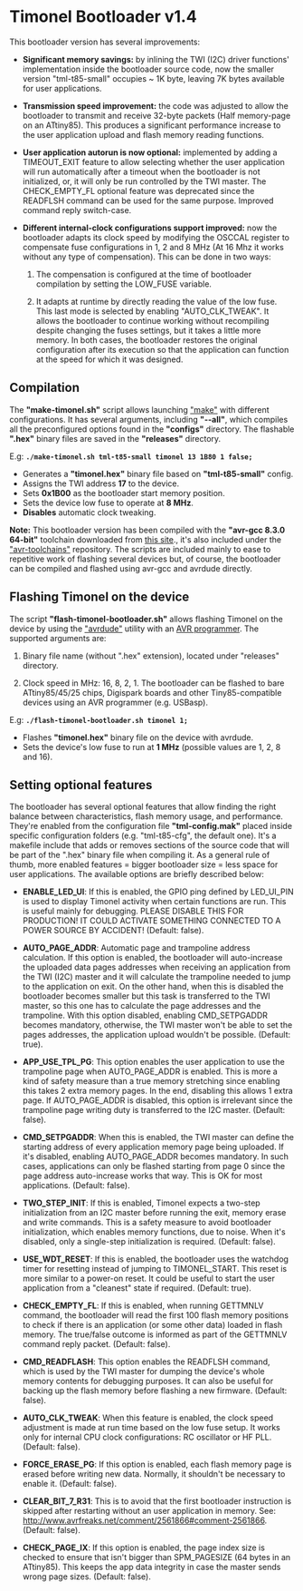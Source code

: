 # Timonel Bootloader v1.4 #

This bootloader version has several improvements:

* __Significant memory savings:__ by inlining the TWI (I2C) driver functions' implementation inside the bootloader source code, now the smaller version "tml-t85-small" occupies ~ 1K byte, leaving 7K bytes available for user applications.

* __Transmission speed improvement:__ the code was adjusted to allow the bootloader to transmit and receive 32-byte packets (Half memory-page on an ATtiny85). This produces a significant performance increase to the user application upload and flash memory reading functions.

* __User application autorun is now optional:__ implemented by adding a TIMEOUT_EXIT feature to allow selecting whether the user application will run automatically after a timeout when the bootloader is not initialized, or, it will only be run controlled by the TWI master. The CHECK_EMPTY_FL optional feature was deprecated since the READFLSH command can be used for the same purpose. Improved command reply switch-case.

* __Different internal-clock configurations support improved:__ now the bootloader adapts its clock speed by modifying the OSCCAL register to compensate fuse configurations in 1, 2 and 8 MHz (At 16 Mhz it works without any type of compensation). This can be done in two ways:
  1. The compensation is configured at the time of bootloader compilation by setting the LOW_FUSE variable.
 
  2. It adapts at runtime by directly reading the value of the low fuse. This last mode is selected by enabling "AUTO_CLK_TWEAK". It allows the bootloader to continue working without recompiling despite changing the fuses settings, but it takes a little more memory. In both cases, the bootloader restores the original configuration after its execution so that the application can function at the speed for which it was designed.

## Compilation ##
The __"make-timonel.sh"__ script allows launching ["make"](http://www.gnu.org/software/make) with different configurations. It has several arguments, including __"--all"__, which compiles all the preconfigured options found in the __"configs"__ directory. The flashable __".hex"__ binary files are saved in the __"releases"__ directory.

E.g: __`./make-timonel.sh tml-t85-small timonel 13 1B80 1 false;`__

   * Generates a __\"timonel.hex\"__ binary file based on __\"tml-t85-small\"__ config.
   * Assigns the TWI address __17__ to the device.
   * Sets __0x1B00__ as  the bootloader start memory position.
   * Sets the device low fuse to operate at __8 MHz__.
   * __Disables__ automatic clock tweaking.

__Note:__ This bootloader version has been compiled with the __"avr-gcc 8.3.0 64-bit"__ toolchain downloaded from [this site](http://blog.zakkemble.net/avr-gcc-builds)., it's also included under the [\"avr-toolchains\"](http://github.com/casanovg/avr-toolchains) repository. The scripts are included mainly to ease to repetitive work of flashing several devices but, of course, the bootloader can be compiled and flashed using avr-gcc and avrdude directly.

## <a id="Installation"></a>Flashing Timonel on the device ##
The script __"flash-timonel-bootloader.sh"__ allows flashing Timonel on the device by using the ["avrdude"](http://savannah.nongnu.org/projects/avrdude) utility with an [AVR programmer](http://www.fischl.de/usbasp). The supported arguments are:
1. Binary file name (without ".hex" extension), located under "releases" directory.

2. Clock speed in MHz: 16, 8, 2, 1.
The bootloader can be flashed to bare ATtiny85/45/25 chips, Digispark boards and other Tiny85-compatible devices using an AVR programmer (e.g. USBasp).

E.g: __`./flash-timonel-bootloader.sh timonel 1;`__

   * Flashes __\"timonel.hex\"__ binary file on the device with avrdude.
   * Sets the device's low fuse to run at __1 MHz__ (possible values are 1, 2, 8 and 16).

## Setting optional features ##
The bootloader has several optional features that allow finding the right balance between characteristics, flash memory usage, and performance. They're enabled from the configuration file __"tml-config.mak"__ placed inside specific configuration folders (e.g. "tml-t85-cfg", the default one). It's a makefile include that adds or removes sections of the source code that will be part of the ".hex" binary file when compiling it. As a general rule of thumb, more enabled features = bigger bootloader size = less space for user applications. The available options are briefly described below:

* __ENABLE_LED_UI__: If this is enabled, the GPIO ping defined by LED_UI_PIN is used to display Timonel activity when certain functions are run. This is useful mainly for debugging. PLEASE DISABLE THIS FOR PRODUCTION! IT COULD ACTIVATE SOMETHING CONNECTED TO A POWER SOURCE BY ACCIDENT! (Default: false).
           
* __AUTO_PAGE_ADDR__: Automatic page and trampoline address calculation. If this option is enabled, the bootloader will auto-increase the uploaded data pages addresses when receiving an application from the TWI (I2C) master and it will calculate the trampoline needed to jump to the application on exit. On the other hand, when this is disabled the bootloader becomes smaller but this task is transferred to the TWI master, so this one has to calculate the page addresses and the trampoline. With this option disabled, enabling CMD_SETPGADDR becomes mandatory, otherwise, the TWI master won't be able to set the pages addresses, the application upload wouldn't be possible. (Default: true).
                                
* __APP_USE_TPL_PG__: This option enables the user application to use the trampoline page when AUTO_PAGE_ADDR is enabled. This is more a kind of safety measure than a true memory stretching since enabling this takes 2 extra memory pages. In the end, disabling this allows 1 extra page. If AUTO_PAGE_ADDR is disabled, this option is irrelevant since the trampoline page writing duty is transferred to the I2C master. (Default: false).
                                
* __CMD_SETPGADDR__: When this is enabled, the TWI master can define the starting address of every application memory page being uploaded. If it's disabled, enabling AUTO_PAGE_ADDR becomes mandatory. In such cases, applications can only be flashed starting from page 0 since the page address auto-increase works that way. This is OK for most applications. (Default: false).

* __TWO_STEP_INIT__: If this is enabled, Timonel expects a two-step initialization from an I2C master before running the exit, memory erase and write commands. This is a safety measure to avoid bootloader initialization, which enables memory functions, due to noise. When it's disabled, only a single-step initialization is required. (Default: false).

* __USE_WDT_RESET__: If this is enabled, the bootloader uses the watchdog timer for resetting instead of jumping to TIMONEL_START. This reset is more similar to a power-on reset. It could be useful to start the user application from a "cleanest" state if required. (Default: true).

* __CHECK_EMPTY_FL__: If this is enabled, when running GETTMNLV command, the bootloader will read the first 100 flash memory positions to check if there is an application (or some other data) loaded in flash memory. The true/false outcome is informed as part of the GETTMNLV command reply packet. (Default: false).

* __CMD_READFLASH__: This option enables the READFLSH command, which is used by the TWI master for dumping the device's whole memory contents for debugging purposes. It can also be useful for backing up the flash memory before flashing a new firmware. (Default: false).

* __AUTO_CLK_TWEAK__: When this feature is enabled, the clock speed adjustment is made at run time based on the low fuse setup. It works only  for internal CPU clock configurations: RC oscillator or HF PLL. (Default: false).

* __FORCE_ERASE_PG__: If this option is enabled, each flash memory page is erased before writing new data. Normally, it shouldn't be necessary to enable it. (Default: false).

* __CLEAR_BIT_7_R31__: This is to avoid that the first bootloader instruction is skipped after restarting without an user application in memory. See: http://www.avrfreaks.net/comment/2561866#comment-2561866. (Default: false).
                                    
* __CHECK_PAGE_IX__: If this option is enabled, the page index size is checked to ensure that isn't bigger than SPM_PAGESIZE (64 bytes in an ATtiny85). This keeps the app data integrity in case the master sends wrong page sizes. (Default: false).
